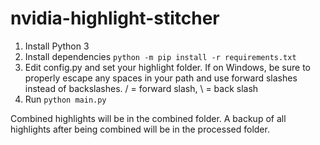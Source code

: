 # nvidia-highlight-stitcher

1. Install Python 3
2. Install dependencies `python -m pip install -r requirements.txt`
3. Edit config.py and set your highlight folder. If on Windows, be sure to properly escape any spaces in your path and use forward slashes instead of backslashes. / = forward slash, \ = back slash
4. Run `python main.py`

Combined highlights will be in the combined folder. A backup of all highlights after being combined will be in the processed folder.